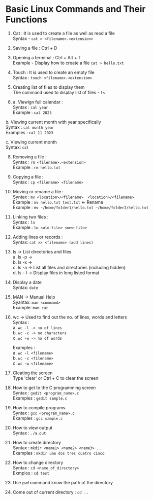 # Basic Linux Commands and Their Functions

1. Cat : It is used to create a file as well as read a file<br>
   Syntax - `cat > <filename>.<extension>`

2. Saving a file : Ctrl + D

3. Opening a terminal : Ctrl + Alt + T <br>
   Example - Display how to create a file
   `cat > hello.txt`

4. Touch : It is used to create an empty file <br>
   Syntax : `touch <filename>.<extension>`

5. Creating list of files to display them <br>
   The command used to display list of files - `ls`

6. a. Viewign full calendar : <br>
   Syntax : `cal year` <br>
   Example : `cal 2023`

b. Viewing current month with year specifically <br>
Syntax : `cal month year` <br>
Examples : `cal 11 2023`

c. Viewing current month <br>
Syntax: `cal`

8.  Removing a file : <br>
    Syntax : `rm <filename>.<extension>` <br>
    Example : `rm hello.txt`

9.  Copying a file : <br>
    Syntax : `cp <filename> <filename>`

10. Moving or rename a file : <br>
    Syntax : `mv <location>/<filename>  <location>/<filename>` <br>
    Example : `mv hello.txt test.txt` <- Rename <br>
    Example : `mv ~/home/folder1/hello.txt ~/home/folder2/hello.txt`

11. Linking two files : <br>
    Syntax : `ln` <br>
    Example : `ln <old-file> <new-file>`

12. Adding lines or records : <br>
    Syntax: `cat >> <filename> (add lines)`

13. ls -> List directories and files <br>
    a. ls -p -> <br>
    b. ls -x -> <br>
    c. ls -a -> List all files and directories (including hidden) <br>
    d. ls - l -> Display files in long listed format

14. Display a date <br>
    Syntax: `date`

15. MAN -> Manual Help <br>
    Syantax: `man <command>` <br>
    Example: `man cat`

16. wc -> Used to find out the no. of lines, words and letters <br>
    Syntax : <br>
    a. `wc -l -> no of lines` <br>
    b. `wc -c -> no characters` <br>
    c. `wc -w -> no of words`

    Examples : <br>
    a. `wc -l <filename>` <br>
    b. `wc -c <filename>` <br>
    c. `wc -w <filename>`

17. Cleating the screen <br>
    Type 'clear' or Ctrl + C to clear the screen

18. How to get to the C programming screen <br>
    Syntax : `gedit <program_name>.c` <br>
    Examples : `gedit sample.c`

19. How to compile programs <br>
    Syntax : `gcc <program_name>.c` <br>
    Examples : `gcc sample.c`

20. How to view output <br>
    Syntax : `./a.out`

21. How to create directory <br>
    Syntax : `mkdir <name1> <name2> <name3> ... ` <br>
    Examples : `mkdir uno dos tres cuatro cinco`

22. How to change directory <br>
    Syntax : `cd <name_of_directory>` <br>
    Exmples : `cd test`

23. Use `pwd` command know the path of the directory

24. Come out of current directory : `cd ..`
